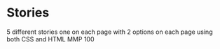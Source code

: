 # Stories
5 different stories one on each page with 2 options on each page using both CSS and HTML MMP 100
